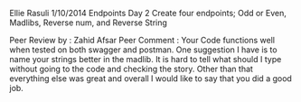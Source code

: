 Ellie Rasuli
1/10/2014
Endpoints Day 2
Create four endpoints; Odd or Even, Madlibs, Reverse num, and Reverse String

Peer Review by :  Zahid Afsar
Peer Comment : Your Code functions well when tested on both swagger and postman. One suggestion I have is to name your strings better in the madlib. It is hard to tell what should I type without going to the code and checking the story. Other than that everything else was great and overall I would like to say that you did a good job.
